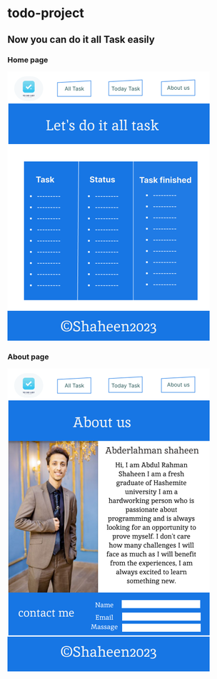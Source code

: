 # todo-project

## Now you can do it all Task easily

### Home page
![](./assets/Frame1.png)

### About page
![](./assets/Frame2.png)